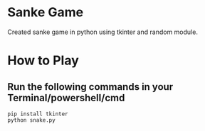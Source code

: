 # Sanke Game
Created sanke game in python using tkinter and random module.

# How to Play

## Run the following commands in your Terminal/powershell/cmd
```
pip install tkinter
python snake.py
```
